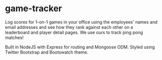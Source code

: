 # game-tracker
Log scores for 1-on-1 games in your office using the employees' names and email addresses and see how they rank against each other on a leaderboard and player detail pages. We use ours to track ping pong matches!

Built in NodeJS with Express for routing and Mongoose ODM. Styled using Twitter Bootstrap and Bootswatch theme.
